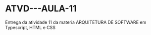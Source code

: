 # ATVD---AULA-11
Entrega da atividade 11 da materia ARQUITETURA DE SOFTWARE em Typescript, HTML e CSS
